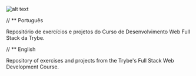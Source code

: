 ![alt text](https://uploads-ssl.webflow.com/5dbd9ce75ad64f24b67f0932/5dbdd9165ad64f5e29811c52_BRAND3.png)

// ** Português

Repositório de exercícios e projetos do Curso de Desenvolvimento Web Full Stack da Trybe.

// ** English

Repository of exercises and projects from the Trybe's Full Stack Web Development Course.